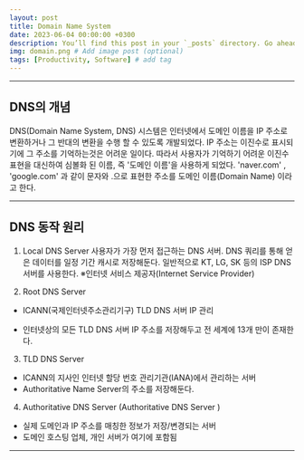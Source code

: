 ```yaml
---
layout: post
title: Domain Name System
date: 2023-06-04 00:00:00 +0300
description: You’ll find this post in your `_posts` directory. Go ahead and edit it and re-build the site to see your changes. # Add post description (optional)
img: domain.png # Add image post (optional)
tags: [Productivity, Software] # add tag
---
```

* * *
## DNS의 개념
DNS(Domain Name System, DNS) 시스템은 인터넷에서 도메인 이름을 IP 주소로 변환하거나 그 반대의 변환을 수행 할 수 있도록 개발되었다. IP 주소는 이진수로 표시되기에 그 주소를 기억하는것은 어려운 일이다. 따라서 사용자가 기억하기 어려운 이진수 표현을 대신하여 심볼화 된 이름, 즉 '도메인 이름'을 사용하게 되었다. 'naver.com' , 'google.com' 과 같이 문자와 .으로 표현한 주소를 도메인 이름(Domain Name) 이라고 한다.

 * * *
## DNS 동작 원리
1. Local DNS Server
사용자가 가장 먼저 접근하는 DNS 서버. 
DNS 쿼리를 통해 얻은 데이터를 일정 기간 캐시로 저장해둔다.
일반적으로 KT, LG, SK 등의 ISP DNS 서버를 사용한다.
※인터넷 서비스 제공자(Internet Service Provider)



2. Root DNS Server
- ICANN(국제인터넷주소관리기구) TLD DNS 서버 IP 관리

- 인터넷상의 모든 TLD DNS 서버 IP 주소를 저장해두고 전 세계에 13개 만이 존재한다.



3. TLD DNS Server
- ICANN의 지사인 인터넷 할당 번호 관리기관(IANA)에서 관리하는 서버
-  Authoritative Name Server의 주소를 저장해둔다.



4. Authoritative DNS Server (Authoritative DNS Server )
- 실제 도메인과 IP 주소를 매칭한 정보가 저장/변경되는 서버
- 도메인 호스팅 업체, 개인 서버가 여기에 포함됨
 * * *
